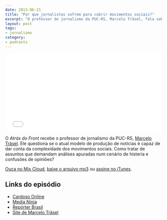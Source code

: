 ```yaml
---
date: 2013-06-21
title: "Por que jornalistas sofrem para cobrir movimentos sociais?"
excerpt: "O professor de jornalismo da PUC-RS, Marcelo Träsel, fala sobre o papel dos repórteres nos protestos que se espalham pelo Brasil"
layout: post
tags: 
- jornalismo
category:
- podcasts
---
```


<iframe width="100%" height="250" src="//www.mixcloud.com/widget/iframe/?feed=http%3A%2F%2Fwww.mixcloud.com%2Feduf%2Fpor-que-jornalistas-sofrem-para-cobrir-movimentos-sociais%2F&embed_uuid=f8b109c5-fe19-4dbc-90ff-6bc448e0b229&stylecolor=&embed_type=widget_standard" frameborder="0"></iframe>

O *Atrás do Front* recebe o professor de jornalismo da PUC-RS, [Marcelo Träsel](https://twitter.com/trasel). Ele questiona se o atual modelo de produção de notícias é capaz de dar conta da complexidade dos movimentos sociais. Como tratar de assuntos que demandam análises apuradas num cenário de histeria e confusões de opiniões?

[Ouça no Mix Cloud](http://www.mixcloud.com/eduf/por-que-jornalistas-sofrem-para-cobrir-movimentos-sociais/), [baixe o arquivo mp3](http://www.mediafire.com/?jjf303p4gljwnwp) ou [assine no iTunes](https://itunes.apple.com/br/podcast/atras-do-front/id655119629?l=en).
<!--more-->

## Links do episódio

* [Cardoso Online](http://www.qualquer.org/col/)
* [Media Ninja](https://twitter.com/search?q=%23midianinja&src=hash)
* [Repórter Brasil](http://reporterbrasil.org.br/)
* [Site de Marcelo Träsel](http://trasel.com.br/)